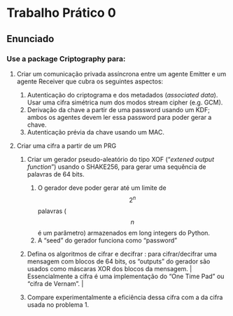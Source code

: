 # Trabalho Prático 0

## Enunciado

### Use a package Criptography  para:

1. Criar um comunicação privada assíncrona entre um agente Emitter e um agente Receiver que cubra os seguintes aspectos:
    1. Autenticação do criptograma e dos metadados (*associated data*). Usar uma cifra simétrica num dos modos stream cipher (e.g. GCM).
    2. Derivação da chave a partir de uma password  usando um KDF; ambos os agentes devem ler essa password para poder gerar a chave.
    3. Autenticação prévia da chave usando um MAC.


2. Criar uma cifra a partir de um PRG
    1. Criar um gerador pseudo-aleatório do tipo XOF (“*extened output function*”) usando o SHAKE256, para gerar uma sequência de palavras de 64 bits. 
        1. O gerador deve poder gerar até um limite de $$\,2^n\,$$ palavras ($$n$$ é  um parâmetro) armazenados em long integers do Python.
        2. A “seed” do gerador funciona como “password”
    2. Defina os algoritmos de cifrar e decifrar : para cifrar/decifrar uma mensagem com blocos de 64 bits, os “outputs” do gerador são usados como máscaras XOR dos blocos da mensagem. 
| Essencialmente a cifra é uma implementação do  “One Time Pad” ou “cifra de Vernam”. |

    3. Compare experimentalmente a eficiência dessa cifra com a da cifra usada no problema 1.

